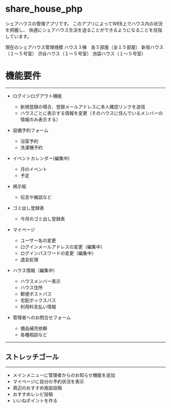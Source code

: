 # share_house_php
シェアハウスの管理アプリです。
このアプリによってWEB上でハウス内の状況を把握し、
快適にシェアハウス生活を送ることができるようになることを目指しています。

現在のシェアハウス管理規模
ハウス３棟　各５部屋（全１５部屋）
   新宿ハウス（１〜５号室）
   渋谷ハウス（１〜５号室）
   池袋ハウス（１〜５号室）



# 機能要件
---

* ログインログアウト機能
   * 新規登録の場合、登録メールアドレスに本人確認リンクを送信
   * ハウスごとに表示する情報を変更（そのハウスに住んでいるメンバーの情報のみ表示する）

* 設備予約フォーム
   * 浴室予約
   * 洗濯機予約

* イベントカレンダー(編集中)
    * 月のイベント
    * 予定

* 掲示板
   * 伝言や雑談など

* ゴミ出し登録表
   * 今月のゴミ出し登録表

* マイページ
   * ユーザー名の変更
   * ログインメールアドレスの変更（編集中）
   * ログインパスワードの変更（編集中）
   * 退会処理

* ハウス情報（編集中）
   * ハウスメンバー表示
   * ハウス住所
   * 郵便ポストパス
   * 宅配ボックスパス
   * 利用料支払い情報

* 管理者へのお問合せフォーム
    * 備品補充依頼
    * 各種相談など
 
---


## ストレッチゴール
---
* メインメニューに管理者からのお知らせ機能を追加
* マイページに自分の予約状況を表示
* 周辺のおすすめ施設投稿
* おすすめレシピ投稿
* いいねポイントを作る
